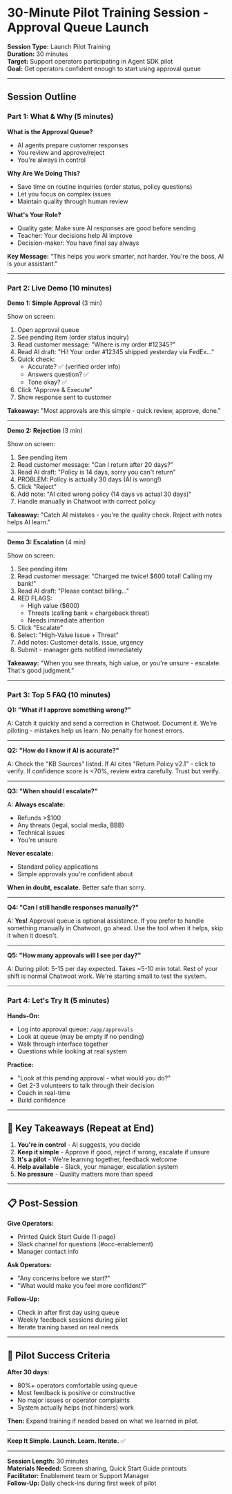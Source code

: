 # 30-Minute Pilot Training Session - Approval Queue Launch

**Session Type:** Launch Pilot Training  
**Duration:** 30 minutes  
**Target:** Support operators participating in Agent SDK pilot  
**Goal:** Get operators confident enough to start using approval queue

---

## Session Outline

### Part 1: What & Why (5 minutes)

**What is the Approval Queue?**

- AI agents prepare customer responses
- You review and approve/reject
- You're always in control

**Why Are We Doing This?**

- Save time on routine inquiries (order status, policy questions)
- Let you focus on complex issues
- Maintain quality through human review

**What's Your Role?**

- Quality gate: Make sure AI responses are good before sending
- Teacher: Your decisions help AI improve
- Decision-maker: You have final say always

**Key Message:** "This helps you work smarter, not harder. You're the boss, AI is your assistant."

---

### Part 2: Live Demo (10 minutes)

**Demo 1: Simple Approval** (3 min)

Show on screen:

1. Open approval queue
2. See pending item (order status inquiry)
3. Read customer message: "Where is my order #12345?"
4. Read AI draft: "Hi! Your order #12345 shipped yesterday via FedEx..."
5. Quick check:
   - Accurate? ✅ (verified order info)
   - Answers question? ✅
   - Tone okay? ✅
6. Click "Approve & Execute"
7. Show response sent to customer

**Takeaway:** "Most approvals are this simple - quick review, approve, done."

---

**Demo 2: Rejection** (3 min)

Show on screen:

1. See pending item
2. Read customer message: "Can I return after 20 days?"
3. Read AI draft: "Policy is 14 days, sorry you can't return"
4. PROBLEM: Policy is actually 30 days (AI is wrong!)
5. Click "Reject"
6. Add note: "AI cited wrong policy (14 days vs actual 30 days)"
7. Handle manually in Chatwoot with correct policy

**Takeaway:** "Catch AI mistakes - you're the quality check. Reject with notes helps AI learn."

---

**Demo 3: Escalation** (4 min)

Show on screen:

1. See pending item
2. Read customer message: "Charged me twice! $600 total! Calling my bank!"
3. Read AI draft: "Please contact billing..."
4. RED FLAGS:
   - High value ($600)
   - Threats (calling bank = chargeback threat)
   - Needs immediate attention
5. Click "Escalate"
6. Select: "High-Value Issue + Threat"
7. Add notes: Customer details, issue, urgency
8. Submit - manager gets notified immediately

**Takeaway:** "When you see threats, high value, or you're unsure - escalate. That's good judgment."

---

### Part 3: Top 5 FAQ (10 minutes)

**Q1: "What if I approve something wrong?"**

A: Catch it quickly and send a correction in Chatwoot. Document it. We're piloting - mistakes help us learn. No penalty for honest errors.

---

**Q2: "How do I know if AI is accurate?"**

A: Check the "KB Sources" listed. If AI cites "Return Policy v2.1" - click to verify. If confidence score is <70%, review extra carefully. Trust but verify.

---

**Q3: "When should I escalate?"**

A: **Always escalate:**

- Refunds >$100
- Any threats (legal, social media, BBB)
- Technical issues
- You're unsure

**Never escalate:**

- Standard policy applications
- Simple approvals you're confident about

**When in doubt, escalate.** Better safe than sorry.

---

**Q4: "Can I still handle responses manually?"**

A: **Yes!** Approval queue is optional assistance. If you prefer to handle something manually in Chatwoot, go ahead. Use the tool when it helps, skip it when it doesn't.

---

**Q5: "How many approvals will I see per day?"**

A: During pilot: 5-15 per day expected. Takes ~5-10 min total. Rest of your shift is normal Chatwoot work. We're starting small to test the system.

---

### Part 4: Let's Try It (5 minutes)

**Hands-On:**

- Log into approval queue: `/app/approvals`
- Look at queue (may be empty if no pending)
- Walk through interface together
- Questions while looking at real system

**Practice:**

- "Look at this pending approval - what would you do?"
- Get 2-3 volunteers to talk through their decision
- Coach in real-time
- Build confidence

---

## 🎯 Key Takeaways (Repeat at End)

1. **You're in control** - AI suggests, you decide
2. **Keep it simple** - Approve if good, reject if wrong, escalate if unsure
3. **It's a pilot** - We're learning together, feedback welcome
4. **Help available** - Slack, your manager, escalation system
5. **No pressure** - Quality matters more than speed

---

## 📋 Post-Session

**Give Operators:**

- Printed Quick Start Guide (1-page)
- Slack channel for questions (#occ-enablement)
- Manager contact info

**Ask Operators:**

- "Any concerns before we start?"
- "What would make you feel more confident?"

**Follow-Up:**

- Check in after first day using queue
- Weekly feedback sessions during pilot
- Iterate training based on real needs

---

## 🚀 Pilot Success Criteria

**After 30 days:**

- 80%+ operators comfortable using queue
- Most feedback is positive or constructive
- No major issues or operator complaints
- System actually helps (not hinders) work

**Then:** Expand training if needed based on what we learned in pilot.

---

**Keep It Simple. Launch. Learn. Iterate.** ✅

---

**Session Length:** 30 minutes  
**Materials Needed:** Screen sharing, Quick Start Guide printouts  
**Facilitator:** Enablement team or Support Manager  
**Follow-Up:** Daily check-ins during first week of pilot
